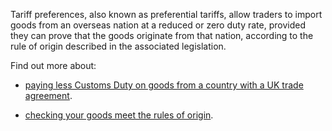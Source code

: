 Tariff preferences, also known as preferential tariffs, allow traders to import goods from an overseas nation at a reduced or zero duty rate, provided they can prove that the goods originate from that nation, according to the rule of origin described in the associated legislation.

Find out more about:

- [paying less Customs Duty on goods from a country with a UK trade agreement](https://www.gov.uk/guidance/import-and-export-goods-using-preference-agreements).

- [checking your goods meet the rules of origin](https://www.gov.uk/guidance/check-your-goods-meet-the-rules-of-origin).
